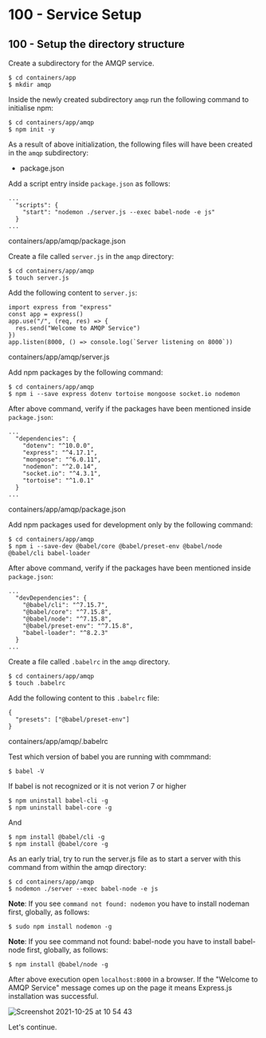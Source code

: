 # 100 - Service Setup

## 100 - Setup the directory structure

Create a subdirectory for the AMQP service.

```
$ cd containers/app
$ mkdir amqp
```

Inside the newly created subdirectory ```amqp``` run the following command to initialise npm:

```
$ cd containers/app/amqp
$ npm init -y
```

As a result of above initialization, the following files will have been created in the ```amqp``` subdirectory:

- package.json

Add a script entry inside ```package.json``` as follows:

```
...
  "scripts": {
    "start": "nodemon ./server.js --exec babel-node -e js"
  }
...
```
containers/app/amqp/package.json

Create a file called ```server.js``` in the ```amqp``` directory:

```
$ cd containers/app/amqp
$ touch server.js
```

Add the following content to ```server.js```:

```
import express from "express"              
const app = express()              
app.use("/", (req, res) => {                
  res.send("Welcome to AMQP Service")              
})      
app.listen(8000, () => console.log(`Server listening on 8000`))
```
containers/app/amqp/server.js

Add npm packages by the following command:

```
$ cd containers/app/amqp
$ npm i --save express dotenv tortoise mongoose socket.io nodemon
```

After above command, verify if the packages have been mentioned inside ```package.json```:

```
...
  "dependencies": {
    "dotenv": "^10.0.0",
    "express": "^4.17.1",
    "mongoose": "^6.0.11",
    "nodemon": "^2.0.14",    
    "socket.io": "^4.3.1",
    "tortoise": "^1.0.1"
  }
...
```
containers/app/amqp/package.json

Add npm packages used for development only by the following command:

```
$ cd containers/app/amqp
$ npm i --save-dev @babel/core @babel/preset-env @babel/node @babel/cli babel-loader
```

After above command, verify if the packages have been mentioned inside ```package.json```:

```
...
  "devDependencies": {
    "@babel/cli": "^7.15.7",  
    "@babel/core": "^7.15.8",
    "@babel/node": "^7.15.8",    
    "@babel/preset-env": "^7.15.8",
    "babel-loader": "^8.2.3"
  }
...
```

Create a file called ```.babelrc``` in the ```amqp``` directory.

```
$ cd containers/app/amqp
$ touch .babelrc
```

Add the following content to this ```.babelrc``` file:

```
{
  "presets": ["@babel/preset-env"]
}
```
containers/app/amqp/.babelrc

Test which version of babel you are running with commmand:

```
$ babel -V
```

If babel is not recognized or it is not verion 7 or higher

```
$ npm uninstall babel-cli -g
$ npm uninstall babel-core -g
```

And

```
$ npm install @babel/cli -g
$ npm install @babel/core -g
```

As an early trial, try to run the server.js file as to start a server with this command from within the amqp directory:

```
$ cd containers/app/amqp
$ nodemon ./server --exec babel-node -e js
```

**Note**: If you see ```command not found: nodemon``` you have to install nodeman first, globally, as follows:

```
$ sudo npm install nodemon -g
```

**Note**: If you see command not found: babel-node you have to install babel-node first, globally, as follows:

```
$ npm install @babel/node -g
```

After above execution open ```localhost:8000``` in a browser. If the "Welcome to AMQP Service" message comes up on the page it means Express.js installation was successful.

![Screenshot 2021-10-25 at 10 54 43](https://user-images.githubusercontent.com/1499433/138665819-59233cc8-65bd-489f-8a31-da4667fb11d2.png)

Let's continue.
